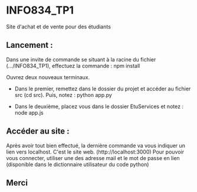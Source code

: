 # INFO834_TP1
Site d'achat et de vente pour des étudiants

## Lancement : 
Dans une invite de commande se situant à la racine du fichier (.../INFO834_TP1), effectuez la commande : 
npm install

Ouvrez deux nouveaux terminaux.
- Dans le premier, remettez dans le dossier du projet et accéder au fichier src (cd src). Puis, notez :
python app.py

- Dans le deuxième, placez vous dans le dossier EtuServices et notez : 
node app.js

## Accéder au site : 
Après avoir tout bien effectué, la dernière commande va vous indiquer un lien vers localhost. C'est le site web.
(http://localhost:3000)
Pour pouvoir vous connecter, utiliser une des adresse mail et le mot de passe en lien (disponible dans le dictionnaire utilisateur du code python)

## Merci 